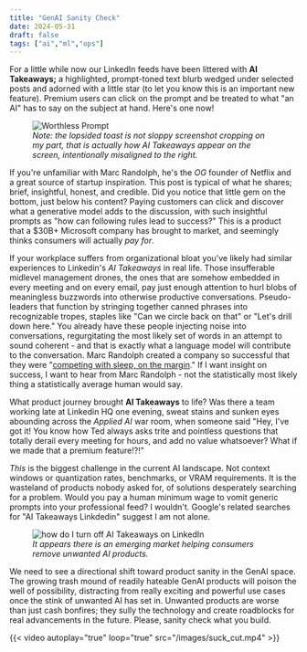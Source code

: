 ```yaml
---
title: "GenAI Sanity Check"
date: 2024-05-31
draft: false
tags: ["ai","ml","ops"]
---
```


For a little while now our LinkedIn feeds have been littered with **AI Takeaways;** a highlighted, prompt-toned text blurb wedged under selected posts and adorned with a little star (to let you know this is an important new feature).
Premium users can click on the prompt and be treated to what "an AI" has to say on the subject at hand. Here's one now!

<figure>
    <img src="/images/worthless-prompt.png" alt="Worthless Prompt">
    <figcaption><i>Note: the lopsided toast is not sloppy screenshot cropping on my part, that is actually how AI Takeaways appear on the screen, intentionally misaligned to the right.</i><figcaption>
</figure>

If you're unfamiliar with Marc Randolph, he's the _OG_ founder of Netflix and a great source of startup inspiration. This post is typical of what he shares; brief, insightful, honest, and credible. Did you notice that little gem on the bottom, just below his content? Paying customers can click and discover what a generative model adds to the discussion, with such insightful prompts as "how can following rules lead to success?" This is a product that a $30B+ Microsoft company has brought to market, and seemingly thinks consumers will actually _pay for_.

If your workplace suffers from organizational bloat you've likely had similar experiences to Linkedin's _AI Takeaways_ in real life. Those insufferable midlevel management drones, the ones that are somehow embedded in every meeting and on every email, pay just enough attention to hurl blobs of meaningless buzzwords into otherwise productive conversations. Pseudo-leaders that function by stringing together canned phrases into recognizable tropes, staples like "Can we circle back on that" or "Let's drill down here." You already have these people injecting noise into conversations, regurgitating the most likely set of words in an attempt to sound coherent - and that is exactly what a language model will contribute to the conversation. Marc Randolph created a company so successful that they were "<a href="https://www.theguardian.com/technology/2017/apr/18/netflix-competitor-sleep-uber-facebook" target="_BLANK">competing with sleep, on the margin</a>." If I want insight on success, I want to hear from Marc Randolph - not the statistically most likely thing a statistically average human would say.

What product journey brought **AI Takeaways** to life? Was there a team working late at Linkedin HQ one evening, sweat stains and sunken eyes abounding across the _Applied AI_ war room, when someone said "Hey, I've got it! You know how Ted always asks trite and pointless questions that totally derail every meeting for hours, and add no value whatsoever? What if we made that a premium feature!?!"

_This_ is the biggest challenge in the current AI landscape. Not context windows or quantization rates, benchmarks, or VRAM requirements. It is the wasteland of products nobody asked for, of solutions desperately searching for a problem. Would you pay a human minimum wage to vomit generic prompts into your professional feed? I wouldn't. Google's related searches for "AI Takeaways Linkdedin" suggest I am not alone.
<figure>
    <img src="/images/ai_takeaways_google_result.png" alt="how do I turn off AI Takeaways on LinkedIn">
    <figcaption><i>It appears there is an emerging market helping consumers remove unwanted AI products.</i></figcaption>
</figure>

We need to see a directional shift toward product sanity in the GenAI space. The growing trash mound of readily hateable GenAI products will poison the well of possibility, distracting from really exciting and powerful use cases once the stink of unwanted AI has set in. Unwanted products are worse than just cash bonfires; they sully the technology and create roadblocks for real advancements in the future. Please, sanity check what you build.

{{< video autoplay="true" loop="true" src="/images/suck_cut.mp4" >}}
